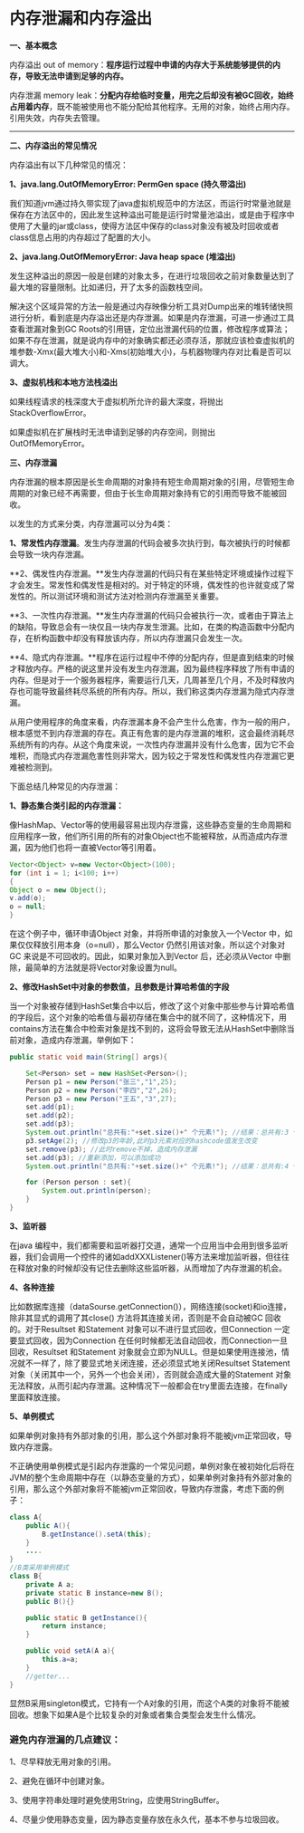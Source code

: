 # 内存泄漏和内存溢出

**一、基本概念**

内存溢出 out of memory：**程序运行过程中申请的内存大于系统能够提供的内存，导致无法申请到足够的内存。**

内存泄漏 memory leak：**分配内存给临时变量，用完之后却没有被GC回收，始终占用着内存**，既不能被使用也不能分配给其他程序。无用的对象，始终占用内存。引用失效，内存失去管理。

---

**二、内存溢出的常见情况**

内存溢出有以下几种常见的情况：

**1、java.lang.OutOfMemoryError: PermGen space (持久带溢出)**

我们知道jvm通过持久带实现了java虚拟机规范中的方法区，而运行时常量池就是保存在方法区中的，因此发生这种溢出可能是运行时常量池溢出，或是由于程序中使用了大量的jar或class，使得方法区中保存的class对象没有被及时回收或者class信息占用的内存超过了配置的大小。

**2、java.lang.OutOfMemoryError: Java heap space (堆溢出)**

发生这种溢出的原因一般是创建的对象太多，在进行垃圾回收之前对象数量达到了最大堆的容量限制。比如递归，开了太多的函数栈空间。

解决这个区域异常的方法一般是通过内存映像分析工具对Dump出来的堆转储快照进行分析，看到底是内存溢出还是内存泄漏。如果是内存泄漏，可进一步通过工具查看泄漏对象到GC Roots的引用链，定位出泄漏代码的位置，修改程序或算法；如果不存在泄漏，就是说内存中的对象确实都还必须存活，那就应该检查虚拟机的堆参数-Xmx(最大堆大小)和-Xms(初始堆大小)，与机器物理内存对比看是否可以调大。

**3、虚拟机栈和本地方法栈溢出**

如果线程请求的栈深度大于虚拟机所允许的最大深度，将抛出StackOverflowError。

如果虚拟机在扩展栈时无法申请到足够的内存空间，则抛出OutOfMemoryError。

**三、内存泄漏**

内存泄漏的根本原因是长生命周期的对象持有短生命周期对象的引用，尽管短生命周期的对象已经不再需要，但由于长生命周期对象持有它的引用而导致不能被回收。

以发生的方式来分类，内存泄漏可以分为4类：

**1、常发性内存泄漏**。发生内存泄漏的代码会被多次执行到，每次被执行的时候都会导致一块内存泄漏。

**2、偶发性内存泄漏。**发生内存泄漏的代码只有在某些特定环境或操作过程下才会发生。常发性和偶发性是相对的。对于特定的环境，偶发性的也许就变成了常发性的。所以测试环境和测试方法对检测内存泄漏至关重要。

**3、一次性内存泄漏。**发生内存泄漏的代码只会被执行一次，或者由于算法上的缺陷，导致总会有一块仅且一块内存发生泄漏。比如，在类的构造函数中分配内存，在析构函数中却没有释放该内存，所以内存泄漏只会发生一次。

**4、隐式内存泄漏。**程序在运行过程中不停的分配内存，但是直到结束的时候才释放内存。严格的说这里并没有发生内存泄漏，因为最终程序释放了所有申请的内存。但是对于一个服务器程序，需要运行几天，几周甚至几个月，不及时释放内存也可能导致最终耗尽系统的所有内存。所以，我们称这类内存泄漏为隐式内存泄漏。

从用户使用程序的角度来看，内存泄漏本身不会产生什么危害，作为一般的用户，根本感觉不到内存泄漏的存在。真正有危害的是内存泄漏的堆积，这会最终消耗尽系统所有的内存。从这个角度来说，一次性内存泄漏并没有什么危害，因为它不会堆积，而隐式内存泄漏危害性则非常大，因为较之于常发性和偶发性内存泄漏它更难被检测到。

下面总结几种常见的内存泄漏：

**1、静态集合类引起的内存泄漏：**

像HashMap、Vector等的使用最容易出现内存泄露，这些静态变量的生命周期和应用程序一致，他们所引用的所有的对象Object也不能被释放，从而造成内存泄漏，因为他们也将一直被Vector等引用着。

``` java
Vector<Object> v=new Vector<Object>(100);
for (int i = 1; i<100; i++)
{
Object o = new Object();
v.add(o);
o = null;
}
```

在这个例子中，循环申请Object 对象，并将所申请的对象放入一个Vector 中，如果仅仅释放引用本身（o=null），那么Vector 仍然引用该对象，所以这个对象对GC 来说是不可回收的。因此，如果对象加入到Vector 后，还必须从Vector 中删除，最简单的方法就是将Vector对象设置为null。

**2、修改HashSet中对象的参数值，且参数是计算哈希值的字段**

当一个对象被存储到HashSet集合中以后，修改了这个对象中那些参与计算哈希值的字段后，这个对象的哈希值与最初存储在集合中的就不同了，这种情况下，用contains方法在集合中检索对象是找不到的，这将会导致无法从HashSet中删除当前对象，造成内存泄漏，举例如下：

``` java
public static void main(String[] args){

    Set<Person> set = new HashSet<Person>();
    Person p1 = new Person("张三","1",25);
    Person p2 = new Person("李四","2",26);
    Person p3 = new Person("王五","3",27);
    set.add(p1);
    set.add(p2);
    set.add(p3);
    System.out.println("总共有:"+set.size()+" 个元素!"); //结果：总共有:3 个元素!
    p3.setAge(2); //修改p3的年龄,此时p3元素对应的hashcode值发生改变
    set.remove(p3); //此时remove不掉，造成内存泄漏
    set.add(p3); //重新添加，可以添加成功
    System.out.println("总共有:"+set.size()+" 个元素!"); //结果：总共有:4 个元素!

    for (Person person : set){
        System.out.println(person);
    }
}
```

**3、监听器**

在java 编程中，我们都需要和监听器打交道，通常一个应用当中会用到很多监听器，我们会调用一个控件的诸如addXXXListener()等方法来增加监听器，但往往在释放对象的时候却没有记住去删除这些监听器，从而增加了内存泄漏的机会。

**4、各种连接**

比如数据库连接（dataSourse.getConnection()），网络连接(socket)和io连接，除非其显式的调用了其close() 方法将其连接关闭，否则是不会自动被GC 回收的。对于Resultset 和Statement 对象可以不进行显式回收，但Connection 一定要显式回收，因为Connection 在任何时候都无法自动回收，而Connection一旦回收，Resultset 和Statement 对象就会立即为NULL。但是如果使用连接池，情况就不一样了，除了要显式地关闭连接，还必须显式地关闭Resultset Statement 对象（关闭其中一个，另外一个也会关闭），否则就会造成大量的Statement 对象无法释放，从而引起内存泄漏。这种情况下一般都会在try里面去连接，在finally里面释放连接。

**5、单例模式**

如果单例对象持有外部对象的引用，那么这个外部对象将不能被jvm正常回收，导致内存泄露。

不正确使用单例模式是引起内存泄露的一个常见问题，单例对象在被初始化后将在JVM的整个生命周期中存在（以静态变量的方式），如果单例对象持有外部对象的引用，那么这个外部对象将不能被jvm正常回收，导致内存泄露，考虑下面的例子：

``` java
class A{
    public A(){
        B.getInstance().setA(this);
    }
    ....
}
//B类采用单例模式
class B{
    private A a;
    private static B instance=new B();
    public B(){}

    public static B getInstance(){
        return instance;
    }

    public void setA(A a){
        this.a=a;
    }
    //getter...
}
```

显然B采用singleton模式，它持有一个A对象的引用，而这个A类的对象将不能被回收。想象下如果A是个比较复杂的对象或者集合类型会发生什么情况。

### **避免内存泄漏的几点建议：**

1、尽早释放无用对象的引用。

2、避免在循环中创建对象。

3、使用字符串处理时避免使用String，应使用StringBuffer。

4、尽量少使用静态变量，因为静态变量存放在永久代，基本不参与垃圾回收。